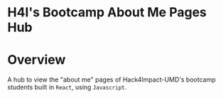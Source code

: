 # H4I's Bootcamp About Me Pages Hub
# Overview
A hub to view the "about me" pages of Hack4Impact-UMD's bootcamp students built in `React`, using `Javascript`.
